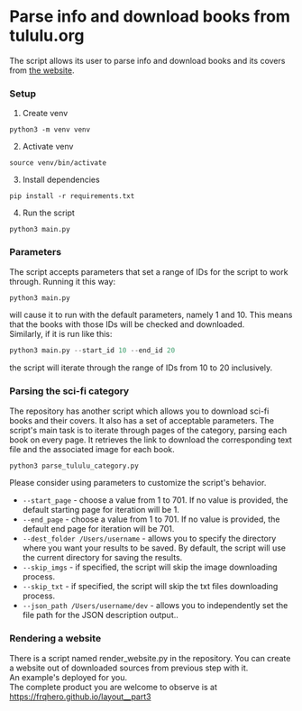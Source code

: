 # Parse info and download books from tululu.org
The script allows its user to parse info and download books and its covers from [the website](https://tululu.org).

### Setup

1. Create venv
```console
python3 -m venv venv
```
2. Activate venv
```console
source venv/bin/activate
```
3. Install dependencies
```console
pip install -r requirements.txt
```
4. Run the script
```console
python3 main.py
```

### Parameters
The script accepts parameters that set a range of IDs for the script to work through.
Running it this way:
```python
python3 main.py
```
will cause it to run with the default parameters, namely 1 and 10. This means that the books with those IDs will be checked and downloaded.  
Similarly, if it is run like this:
```python
python3 main.py --start_id 10 --end_id 20
```
the script will iterate through the range of IDs from 10 to 20 inclusively.

### Parsing the sci-fi category
The repository has another script which allows you to download sci-fi books and their covers. It also has a set of acceptable parameters.
The script's main task is to iterate through pages of the category, parsing each book on every page. It retrieves the link to download the corresponding text file and the associated image for each book.
```python 
python3 parse_tululu_category.py
```
Please consider using parameters to customize the script's behavior.  
* `--start_page` - choose a value from 1 to 701. If no value is provided, the default starting page for iteration will be 1.  
* `--end_page` - choose a value from 1 to 701. If no value is provided, the default end page for iteration will be 701.  
* `--dest_folder /Users/username` - allows you to specify the directory where you want your results to be saved. By default, the script will use the current directory for saving the results.  
* `--skip_imgs` - if specified, the script will skip the image downloading process.  
* `--skip_txt` - if specified, the script will skip the txt files downloading process.  
* `--json_path /Users/username/dev` - allows you to independently set the file path for the JSON description output..

### Rendering a website
There is a script named render_website.py in the repository. You can create a website out of downloaded sources from previous step with it.  
An example's deployed for you.  
The complete product you are welcome to observe is at https://frqhero.github.io/layout__part3